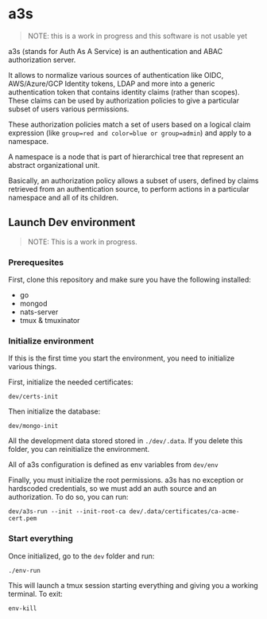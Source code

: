# a3s

> NOTE: this is a work in progress and this software is not usable yet

a3s (stands for Auth As A Service) is an authentication and ABAC authorization
server.

It allows to normalize various sources of authentication like OIDC,
AWS/Azure/GCP Identity tokens, LDAP and more into a generic authentication token
that contains identity claims (rather than scopes). These claims can be used by
authorization policies to give a particular subset of users various permissions.

These authorization policies match a set of users based on a logical claim
expression (like `group=red and color=blue or group=admin`) and apply to a
namespace.

A namespace is a node that is part of hierarchical tree that represent an
abstract organizational unit.

Basically, an authorization policy allows a subset of users, defined by claims
retrieved from an authentication source, to perform actions in a particular
namespace and all of its children.


## Launch Dev environment

> NOTE: This is a work in progress.

### Prerequesites

First, clone this repository and make sure you have the following installed:

- go
- mongod
- nats-server
- tmux & tmuxinator


### Initialize environment

If this is the first time you start the environment, you need to initialize
various things.  

First, initialize the needed certificates:

	dev/certs-init

Then initialize the database:

	dev/mongo-init

All the development data stored stored in `./dev/.data`. If you delete this
folder, you can reinitialize the environment.

All of a3s configuration is defined as env variables from `dev/env`

Finally, you must initialize the root permissions. a3s has no exception or
hardscoded credentials, so we must add an auth source and an authorization. To
do so, you can run:

    dev/a3s-run --init --init-root-ca dev/.data/certificates/ca-acme-cert.pem

### Start everything

Once initialized, go to the `dev` folder and run:

	./env-run

This will launch a tmux session starting everything and giving you a working
terminal. To exit:

	env-kill
